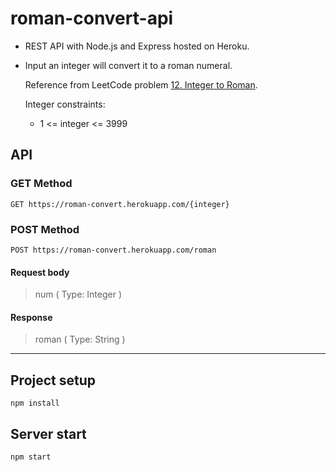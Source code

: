 # roman-convert-api

* REST API with Node.js and Express hosted on Heroku.

* Input an integer will convert it to a roman numeral.

  Reference from LeetCode problem [12. Integer to Roman](https://leetcode.com/problems/integer-to-roman/).

  Integer constraints:
    - 1 <= integer <= 3999

## API
### GET Method
```
GET https://roman-convert.herokuapp.com/{integer}
```
### POST Method
```
POST https://roman-convert.herokuapp.com/roman
```
#### Request body
> num ( Type: Integer )

#### Response
> roman ( Type: String )
---

## Project setup
```
npm install
```

## Server start
```
npm start
```

